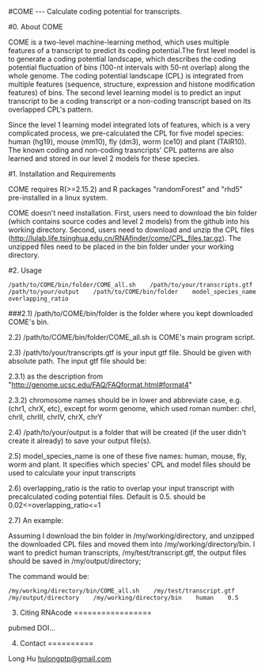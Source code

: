 
#COME --- Calculate coding potential for transcripts.

#0. About COME

COME is a two-level machine-learning method, which uses multiple features of a transcript to predict its coding potential.The first level model is to generate a coding potential landscape, which describes the coding potential fluctuation of bins (100-nt intervals with 50-nt overlap) along the whole genome. The coding potential landscape (CPL) is integrated from multiple features (sequence, structure, expression and histone modification features) of bins. The second level learning model is to predict an input transcript to be a coding transcript or a non-coding transcript based on its overlapped CPL's pattern. 

Since the level 1 learning model integrated lots of features, which is a very complicated process, we pre-calculated the CPL for five model species: human (hg19), mouse (mm10), fly (dm3), worm (ce10) and plant (TAIR10). The known coding and non-coding trasncripts' CPL patterns are also learned and stored in our level 2 models for these species.

#1. Installation and Requirements

COME requires R(>=2.15.2) and R packages "randomForest" and "rhd5" pre-installed in a linux system.

COME doesn't need installation. 
  First, users need to download the bin folder (which contains source codes and level 2 models) from the github into his working directory. 
  Second, users need to download and unzip the CPL files (http://lulab.life.tsinghua.edu.cn/RNAfinder/come/CPL_files.tar.gz). The unzipped files need to be placed in the bin folder under your working directory.

#2. Usage

    /path/to/COME/bin/folder/COME_all.sh    /path/to/your/transcripts.gtf    /path/to/your/output    /path/to/COME/bin/folder    model_species_name    overlapping_ratio
  

  ###2.1)  /path/to/COME/bin/folder is the folder where you kept downloaded COME's bin.

  2.2)  /path/to/COME/bin/folder/COME_all.sh is COME's main program script.

  2.3)  /path/to/your/transcripts.gtf is your input gtf file. Should be given with absolute path. The input gtf file should be:
  
  2.3.1)  as the description from "http://genome.ucsc.edu/FAQ/FAQformat.html#format4"
  
  2.3.2)  chromosome names should be in lower and abbreviate case, e.g. (chr1, chrX, etc), except for worm genome, which used roman number: chrI, chrII, chrIII, chrIV, chrX, chrY

  2.4)  /path/to/your/output is a folder that will be created (if the user didn't create it already) to save your output file(s).

  2.5)  model_species_name is one of these five names: human, mouse, fly, worm and plant. It specifies which species' CPL and model files should be used to calculate your input transcripts

  2.6)  overlapping_ratio is the ratio to overlap your input transcript with precalculated coding potential files. Default is 0.5. should be 0.02<=overlapping_ratio<=1
  
  2.7)  An example:

Assuming I download the bin folder in /my/working/directory, and unzipped the downloaded CPL files and moved them into /my/working/directory/bin. I want to predict human transcripts, /my/test/transcript.gtf, the output files should be saved in
/my/output/directory;
  
  The command would be: 
  
    /my/working/directory/bin/COME_all.sh    /my/test/transcript.gtf    /my/output/directory    /my/working/directory/bin    human    0.5



3. Citing RNAcode
=================

pubmed DOI...


4. Contact
==========

Long Hu <hulongptp@gmail.com>
